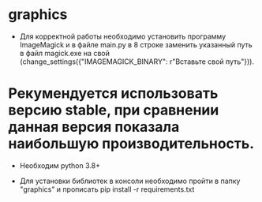 # graphics
* Для корректной работы необходимо установить программу ImageMagick и в файле main.py
в 8 строке заменить указанный путь в файл magick.exe на свой (change_settings({"IMAGEMAGICK_BINARY": r"Вставьте свой путь"})).
 # Рекумендуется использовать версию stable, при сравнении данная версия показала наибольшую производительность.

* Необходим python 3.8+ 

* Для установки библиотек в консоли необходимо пройти в папку "graphics" и прописать 
pip install -r requirements.txt 